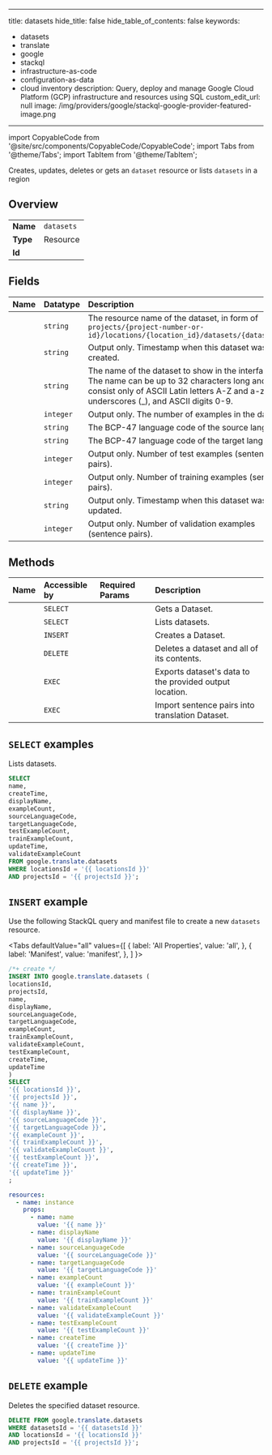 
---
title: datasets
hide_title: false
hide_table_of_contents: false
keywords:
  - datasets
  - translate
  - google
  - stackql
  - infrastructure-as-code
  - configuration-as-data
  - cloud inventory
description: Query, deploy and manage Google Cloud Platform (GCP) infrastructure and resources using SQL
custom_edit_url: null
image: /img/providers/google/stackql-google-provider-featured-image.png
---

import CopyableCode from '@site/src/components/CopyableCode/CopyableCode';
import Tabs from '@theme/Tabs';
import TabItem from '@theme/TabItem';

Creates, updates, deletes or gets an <code>dataset</code> resource or lists <code>datasets</code> in a region

## Overview
<table><tbody>
<tr><td><b>Name</b></td><td><code>datasets</code></td></tr>
<tr><td><b>Type</b></td><td>Resource</td></tr>
<tr><td><b>Id</b></td><td><CopyableCode code="google.translate.datasets" /></td></tr>
</tbody></table>

## Fields
| Name | Datatype | Description |
|:-----|:---------|:------------|
| <CopyableCode code="name" /> | `string` | The resource name of the dataset, in form of `projects/{project-number-or-id}/locations/{location_id}/datasets/{dataset_id}` |
| <CopyableCode code="createTime" /> | `string` | Output only. Timestamp when this dataset was created. |
| <CopyableCode code="displayName" /> | `string` | The name of the dataset to show in the interface. The name can be up to 32 characters long and can consist only of ASCII Latin letters A-Z and a-z, underscores (_), and ASCII digits 0-9. |
| <CopyableCode code="exampleCount" /> | `integer` | Output only. The number of examples in the dataset. |
| <CopyableCode code="sourceLanguageCode" /> | `string` | The BCP-47 language code of the source language. |
| <CopyableCode code="targetLanguageCode" /> | `string` | The BCP-47 language code of the target language. |
| <CopyableCode code="testExampleCount" /> | `integer` | Output only. Number of test examples (sentence pairs). |
| <CopyableCode code="trainExampleCount" /> | `integer` | Output only. Number of training examples (sentence pairs). |
| <CopyableCode code="updateTime" /> | `string` | Output only. Timestamp when this dataset was last updated. |
| <CopyableCode code="validateExampleCount" /> | `integer` | Output only. Number of validation examples (sentence pairs). |

## Methods
| Name | Accessible by | Required Params | Description |
|:-----|:--------------|:----------------|:------------|
| <CopyableCode code="projects_locations_datasets_get" /> | `SELECT` | <CopyableCode code="datasetsId, locationsId, projectsId" /> | Gets a Dataset. |
| <CopyableCode code="projects_locations_datasets_list" /> | `SELECT` | <CopyableCode code="locationsId, projectsId" /> | Lists datasets. |
| <CopyableCode code="projects_locations_datasets_create" /> | `INSERT` | <CopyableCode code="locationsId, projectsId" /> | Creates a Dataset. |
| <CopyableCode code="projects_locations_datasets_delete" /> | `DELETE` | <CopyableCode code="datasetsId, locationsId, projectsId" /> | Deletes a dataset and all of its contents. |
| <CopyableCode code="projects_locations_datasets_export_data" /> | `EXEC` | <CopyableCode code="datasetsId, locationsId, projectsId" /> | Exports dataset's data to the provided output location. |
| <CopyableCode code="projects_locations_datasets_import_data" /> | `EXEC` | <CopyableCode code="datasetsId, locationsId, projectsId" /> | Import sentence pairs into translation Dataset. |

## `SELECT` examples

Lists datasets.

```sql
SELECT
name,
createTime,
displayName,
exampleCount,
sourceLanguageCode,
targetLanguageCode,
testExampleCount,
trainExampleCount,
updateTime,
validateExampleCount
FROM google.translate.datasets
WHERE locationsId = '{{ locationsId }}'
AND projectsId = '{{ projectsId }}'; 
```

## `INSERT` example

Use the following StackQL query and manifest file to create a new <code>datasets</code> resource.

<Tabs
    defaultValue="all"
    values={[
        { label: 'All Properties', value: 'all', },
        { label: 'Manifest', value: 'manifest', },
    ]
}>
<TabItem value="all">

```sql
/*+ create */
INSERT INTO google.translate.datasets (
locationsId,
projectsId,
name,
displayName,
sourceLanguageCode,
targetLanguageCode,
exampleCount,
trainExampleCount,
validateExampleCount,
testExampleCount,
createTime,
updateTime
)
SELECT 
'{{ locationsId }}',
'{{ projectsId }}',
'{{ name }}',
'{{ displayName }}',
'{{ sourceLanguageCode }}',
'{{ targetLanguageCode }}',
'{{ exampleCount }}',
'{{ trainExampleCount }}',
'{{ validateExampleCount }}',
'{{ testExampleCount }}',
'{{ createTime }}',
'{{ updateTime }}'
;
```
</TabItem>
<TabItem value="manifest">

```yaml
resources:
  - name: instance
    props:
      - name: name
        value: '{{ name }}'
      - name: displayName
        value: '{{ displayName }}'
      - name: sourceLanguageCode
        value: '{{ sourceLanguageCode }}'
      - name: targetLanguageCode
        value: '{{ targetLanguageCode }}'
      - name: exampleCount
        value: '{{ exampleCount }}'
      - name: trainExampleCount
        value: '{{ trainExampleCount }}'
      - name: validateExampleCount
        value: '{{ validateExampleCount }}'
      - name: testExampleCount
        value: '{{ testExampleCount }}'
      - name: createTime
        value: '{{ createTime }}'
      - name: updateTime
        value: '{{ updateTime }}'

```
</TabItem>
</Tabs>

## `DELETE` example

Deletes the specified dataset resource.

```sql
DELETE FROM google.translate.datasets
WHERE datasetsId = '{{ datasetsId }}'
AND locationsId = '{{ locationsId }}'
AND projectsId = '{{ projectsId }}';
```
